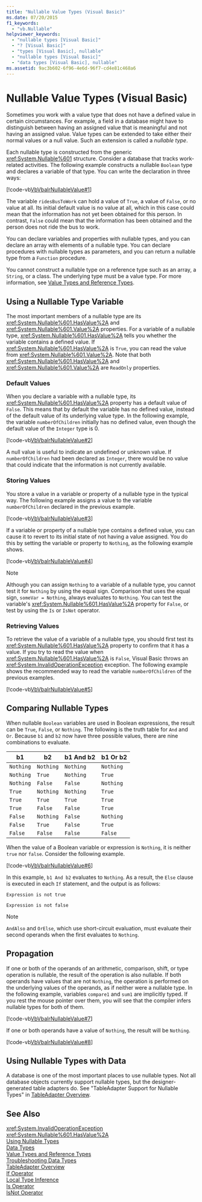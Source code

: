 ```yaml
---
title: "Nullable Value Types (Visual Basic)"
ms.date: 07/20/2015
f1_keywords: 
  - "vb.Nullable"
helpviewer_keywords: 
  - "nullable types [Visual Basic]"
  - "? [Visual Basic]"
  - "types [Visual Basic], nullable"
  - "nullable types [Visual Basic]"
  - "data types [Visual Basic], nullable"
ms.assetid: 9ac3b602-6f96-4e6d-96f7-cd4e81c468a6
---
```

# Nullable Value Types (Visual Basic)
Sometimes you work with a value type that does not have a defined value in certain circumstances. For example, a field in a database might have to distinguish between having an assigned value that is meaningful and not having an assigned value. Value types can be extended to take either their normal values or a null value. Such an extension is called a *nullable type*.  

 Each nullable type is constructed from the generic <xref:System.Nullable%601> structure. Consider a database that tracks work-related activities. The following example constructs a nullable `Boolean` type and declares a variable of that type. You can write the declaration in three ways:  

 [!code-vb[VbVbalrNullableValue#1](../../../../../samples/snippets/visualbasic/VS_Snippets_VBCSharp/VbVbalrNullableValue/VB/Class1.vb#1)]  

 The variable `ridesBusToWork` can hold a value of `True`, a value of `False`, or no value at all. Its initial default value is no value at all, which in this case could mean that the information has not yet been obtained for this person. In contrast, `False` could mean that the information has been obtained and the person does not ride the bus to work.  

 You can declare variables and properties with nullable types, and you can declare an array with elements of a nullable type. You can declare procedures with nullable types as parameters, and you can return a nullable type from a `Function` procedure.  

 You cannot construct a nullable type on a reference type such as an array, a `String`, or a class. The underlying type must be a value type. For more information, see [Value Types and Reference Types](../../../../visual-basic/programming-guide/language-features/data-types/value-types-and-reference-types.md).  

## Using a Nullable Type Variable  
 The most important members of a nullable type are its <xref:System.Nullable%601.HasValue%2A> and <xref:System.Nullable%601.Value%2A> properties. For a variable of a nullable type, <xref:System.Nullable%601.HasValue%2A> tells you whether the variable contains a defined value. If <xref:System.Nullable%601.HasValue%2A> is `True`, you can read the value from <xref:System.Nullable%601.Value%2A>. Note that both <xref:System.Nullable%601.HasValue%2A> and <xref:System.Nullable%601.Value%2A> are `ReadOnly` properties.  

### Default Values  
 When you declare a variable with a nullable type, its <xref:System.Nullable%601.HasValue%2A> property has a default value of `False`. This means that by default the variable has no defined value, instead of the default value of its underlying value type. In the following example, the variable `numberOfChildren` initially has no defined value, even though the default value of the `Integer` type is 0.  

 [!code-vb[VbVbalrNullableValue#2](../../../../../samples/snippets/visualbasic/VS_Snippets_VBCSharp/VbVbalrNullableValue/VB/Class1.vb#2)]  

 A null value is useful to indicate an undefined or unknown value. If `numberOfChildren` had been declared as `Integer`, there would be no value that could indicate that the information is not currently available.  

### Storing Values  
 You store a value in a variable or property of a nullable type in the typical way. The following example assigns a value to the variable `numberOfChildren` declared in the previous example.  

 [!code-vb[VbVbalrNullableValue#3](../../../../../samples/snippets/visualbasic/VS_Snippets_VBCSharp/VbVbalrNullableValue/VB/Class1.vb#3)]  

 If a variable or property of a nullable type contains a defined value, you can cause it to revert to its initial state of not having a value assigned. You do this by setting the variable or property to `Nothing`, as the following example shows.  

 [!code-vb[VbVbalrNullableValue#4](../../../../../samples/snippets/visualbasic/VS_Snippets_VBCSharp/VbVbalrNullableValue/VB/Class1.vb#4)]  

> [!NOTE]
>  Although you can assign `Nothing` to a variable of a nullable type, you cannot test it for `Nothing` by using the equal sign. Comparison that uses the equal sign, `someVar = Nothing`, always evaluates to `Nothing`. You can test the variable's <xref:System.Nullable%601.HasValue%2A> property for `False`, or test by using the `Is` or `IsNot` operator.  

### Retrieving Values  
 To retrieve the value of a variable of a nullable type, you should first test its <xref:System.Nullable%601.HasValue%2A> property to confirm that it has a value. If you try to read the value when <xref:System.Nullable%601.HasValue%2A> is `False`, Visual Basic throws an <xref:System.InvalidOperationException> exception. The following example shows the recommended way to read the variable `numberOfChildren` of the previous examples.  

 [!code-vb[VbVbalrNullableValue#5](../../../../../samples/snippets/visualbasic/VS_Snippets_VBCSharp/VbVbalrNullableValue/VB/Class1.vb#5)]  

## Comparing Nullable Types  
 When nullable `Boolean` variables are used in Boolean expressions, the result can be `True`, `False`, or `Nothing`. The following is the truth table for `And` and `Or`. Because `b1` and `b2` now have three possible values, there are nine combinations to evaluate.  


|b1|b2|b1 And b2|b1 Or b2|  
|--------|--------|---------------|--------------|  
|`Nothing`|`Nothing`|`Nothing`|`Nothing`|  
|`Nothing`|`True`|`Nothing`|`True`|  
|`Nothing`|`False`|`False`|`Nothing`|  
|`True`|`Nothing`|`Nothing`|`True`|  
|`True`|`True`|`True`|`True`|  
|`True`|`False`|`False`|`True`|  
|`False`|`Nothing`|`False`|`Nothing`|  
|`False`|`True`|`False`|`True`|  
|`False`|`False`|`False`|`False`|  

 When the value of a Boolean variable or expression is `Nothing`, it is neither `true` nor `false`. Consider the following example.  

 [!code-vb[VbVbalrNullableValue#6](../../../../../samples/snippets/visualbasic/VS_Snippets_VBCSharp/VbVbalrNullableValue/VB/Class1.vb#6)]  

 In this example, `b1 And b2` evaluates to `Nothing`. As a result, the `Else` clause is executed in each `If` statement, and the output is as follows:  

 `Expression is not true`  

 `Expression is not false`  

> [!NOTE]
>  `AndAlso` and `OrElse`, which use short-circuit evaluation, must evaluate their second operands when the first evaluates to `Nothing`.  

## Propagation  
 If one or both of the operands of an arithmetic, comparison, shift, or type operation is nullable, the result of the operation is also nullable. If both operands have values that are not `Nothing`, the operation is performed on the underlying values of the operands, as if neither were a nullable type. In the following example, variables `compare1` and `sum1` are implicitly typed. If you rest the mouse pointer over them, you will see that the compiler infers nullable types for both of them.  

 [!code-vb[VbVbalrNullableValue#7](../../../../../samples/snippets/visualbasic/VS_Snippets_VBCSharp/VbVbalrNullableValue/VB/Class1.vb#7)]  

 If one or both operands have a value of `Nothing`, the result will be `Nothing`.  

 [!code-vb[VbVbalrNullableValue#8](../../../../../samples/snippets/visualbasic/VS_Snippets_VBCSharp/VbVbalrNullableValue/VB/Class1.vb#8)]  

## Using Nullable Types with Data  
 A database is one of the most important places to use nullable types. Not all database objects currently support nullable types, but the designer-generated table adapters do. See "TableAdapter Support for Nullable Types" in [TableAdapter Overview](/visualstudio/data-tools/tableadapter-overview).

## See Also  
 <xref:System.InvalidOperationException>  
 <xref:System.Nullable%601.HasValue%2A>  
 [Using Nullable Types](../../../../csharp/programming-guide/nullable-types/using-nullable-types.md)  
 [Data Types](../../../../visual-basic/programming-guide/language-features/data-types/index.md)  
 [Value Types and Reference Types](../../../../visual-basic/programming-guide/language-features/data-types/value-types-and-reference-types.md)  
 [Troubleshooting Data Types](../../../../visual-basic/programming-guide/language-features/data-types/troubleshooting-data-types.md)  
 [TableAdapter Overview](/visualstudio/data-tools/tableadapter-overview)  
 [If Operator](../../../../visual-basic/language-reference/operators/if-operator.md)  
 [Local Type Inference](../../../../visual-basic/programming-guide/language-features/variables/local-type-inference.md)  
 [Is Operator](../../../../visual-basic/language-reference/operators/is-operator.md)  
 [IsNot Operator](../../../../visual-basic/language-reference/operators/isnot-operator.md)
